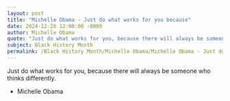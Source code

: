 ```yaml
---
layout: post
title: "Michelle Obama - Just do what works for you because"
date: 2024-12-28 12:00:00 -0000
author: Michelle Obama
quote: "Just do what works for you, because there will always be someone who thinks differently."
subject: Black History Month
permalink: /Black History Month/Michelle Obama/Michelle Obama - Just do what works for you because
---
```


Just do what works for you, because there will always be someone who thinks differently.

- Michelle Obama
